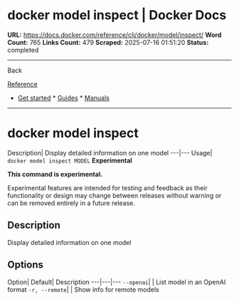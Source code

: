 # docker model inspect | Docker Docs

**URL:** https://docs.docker.com/reference/cli/docker/model/inspect/
**Word Count:** 765
**Links Count:** 479
**Scraped:** 2025-07-16 01:51:20
**Status:** completed

---

Back

[Reference](https://docs.docker.com/reference/)

  * [Get started](https://docs.docker.com/get-started/)   * [Guides](https://docs.docker.com/guides/)   * [Manuals](https://docs.docker.com/manuals/)

* * *

# docker model inspect

Description| Display detailed information on one model   ---|---   Usage| `docker model inspect MODEL`      **Experimental**

**This command is experimental.**

Experimental features are intended for testing and feedback as their functionality or design may change between releases without warning or can be removed entirely in a future release.

## Description

Display detailed information on one model

## Options

Option| Default| Description   ---|---|---   `--openai`| | List model in an OpenAI format   `-r, --remote`| | Show info for remote models